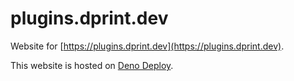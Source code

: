 # plugins.dprint.dev

Website for [https://plugins.dprint.dev](https://plugins.dprint.dev).

This website is hosted on [Deno Deploy](https://deno.com/deploy).
